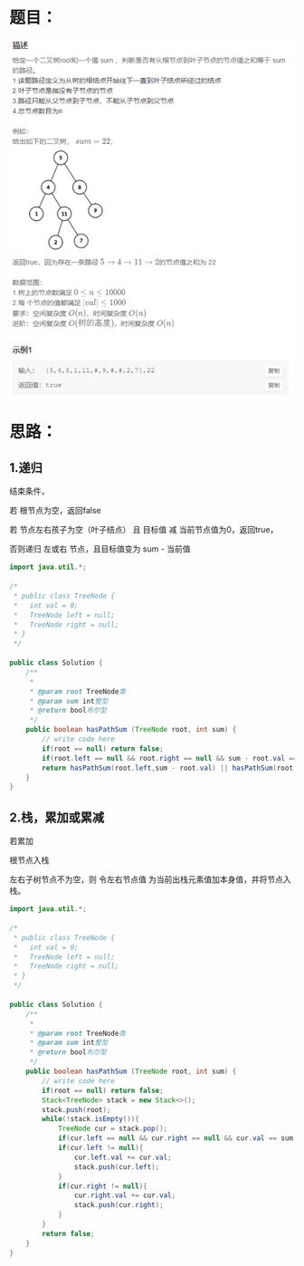 # 题目：

![](https://github.com/SaoDiSengA/forWork/blob/master/images/二叉树中和为某一值的路径.png)

# 思路：

## 1.递归

结束条件，

若 根节点为空，返回false

若 节点左右孩子为空（叶子结点） 且 目标值 减 当前节点值为0，返回true，

否则递归 左或右 节点，且目标值变为 sum - 当前值

```java
import java.util.*;

/*
 * public class TreeNode {
 *   int val = 0;
 *   TreeNode left = null;
 *   TreeNode right = null;
 * }
 */

public class Solution {
    /**
     * 
     * @param root TreeNode类 
     * @param sum int整型 
     * @return bool布尔型
     */
    public boolean hasPathSum (TreeNode root, int sum) {
        // write code here
        if(root == null) return false;
        if(root.left == null && root.right == null && sum - root.val == 0) return true;
        return hasPathSum(root.left,sum - root.val) || hasPathSum(root.right,sum - root.val);
    }
}
```



## 2.栈，累加或累减

若累加

根节点入栈

左右子树节点不为空，则 令左右节点值 为当前出栈元素值加本身值，并将节点入栈。

```java
import java.util.*;

/*
 * public class TreeNode {
 *   int val = 0;
 *   TreeNode left = null;
 *   TreeNode right = null;
 * }
 */

public class Solution {
    /**
     * 
     * @param root TreeNode类 
     * @param sum int整型 
     * @return bool布尔型
     */
    public boolean hasPathSum (TreeNode root, int sum) {
        // write code here
        if(root == null) return false;
        Stack<TreeNode> stack = new Stack<>();
        stack.push(root);
        while(!stack.isEmpty()){
            TreeNode cur = stack.pop();
            if(cur.left == null && cur.right == null && cur.val == sum) return true;
            if(cur.left != null){
                cur.left.val += cur.val;
                stack.push(cur.left);
            }
            if(cur.right != null){
                cur.right.val += cur.val;
                stack.push(cur.right);
            }
        }
        return false;
    }
}
```

